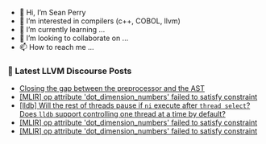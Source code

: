 - 👋 Hi, I’m Sean Perry
- 👀 I’m interested in compilers (c++, COBOL, llvm)
- 🌱 I’m currently learning ...
- 💞️ I’m looking to collaborate on ...
- 📫 How to reach me ...

<!---
s66perry/s66perry is a ✨ special ✨ repository because its `README.md` (this file) appears on your GitHub profile.
You can click the Preview link to take a look at your changes.
--->
### 📕 Latest LLVM Discourse Posts

<!-- DISCOURSE-LLVM:START -->
- [Closing the gap between the preprocessor and the AST](https://discourse.llvm.org/t/closing-the-gap-between-the-preprocessor-and-the-ast/6254/10)
- [[MLIR] op attribute &#39;dot_dimension_numbers&#39; failed to satisfy constraint](https://discourse.llvm.org/t/mlir-op-attribute-dot-dimension-numbers-failed-to-satisfy-constraint/60484/3)
- [[lldb] Will the rest of threads pause if `ni` execute after `thread select`? Does `lldb` support controlling one thread at a time by default?](https://discourse.llvm.org/t/lldb-will-the-rest-of-threads-pause-if-ni-execute-after-thread-select-does-lldb-support-controlling-one-thread-at-a-time-by-default/60485/1)
- [[MLIR] op attribute &#39;dot_dimension_numbers&#39; failed to satisfy constraint](https://discourse.llvm.org/t/mlir-op-attribute-dot-dimension-numbers-failed-to-satisfy-constraint/60484/2)
- [[MLIR] op attribute &#39;dot_dimension_numbers&#39; failed to satisfy constraint](https://discourse.llvm.org/t/mlir-op-attribute-dot-dimension-numbers-failed-to-satisfy-constraint/60484/1)
<!-- DISCOURSE-LLVM:END -->
